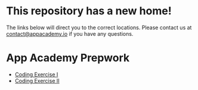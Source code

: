 # This repository has a new home!
The links below will direct you to the correct locations. Please contact us at contact@appacademy.io
if you have any questions.

# App Academy Prepwork

* [Coding Exercise I](http://prepwork.appacademy.io/coding-test-1/)
* [Coding Exercise II](http://prepwork.appacademy.io/coding-test-2/)
